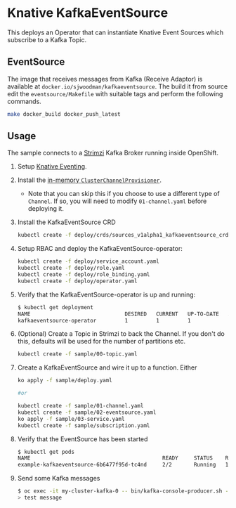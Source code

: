 # Knative KafkaEventSource

This deploys an Operator that can instantiate Knative Event Sources which subscribe to a Kafka Topic.

## EventSource

The image that receives messages from Kafka (Receive Adaptor) is available at `docker.io/sjwoodman/kafkaeventsource`.
The build it from source edit the `eventsource/Makefile` with suitable tags and perform the following commands.

```bash
make docker_build docker_push_latest
```

## Usage

The sample connects to a [Strimzi](http://strimzi.io/quickstarts/okd/) Kafka Broker running inside OpenShift.

1. Setup [Knative Eventing](https://github.com/knative/docs/tree/master/eventing).

1. Install the [in-memory `ClusterChannelProvisioner`](https://github.com/knative/eventing/tree/master/config/provisioners/in-memory-channel).
    - Note that you can skip this if you choose to use a different type of `Channel`. If so, you will need to modify `01-channel.yaml` before deploying it.

1. Install the KafkaEventSource CRD

    ```bash
    kubectl create -f deploy/crds/sources_v1alpha1_kafkaeventsource_crd.yaml
    ```

1. Setup RBAC and deploy the KafkaEventSource-operator:

    ```bash
    kubectl create -f deploy/service_account.yaml
    kubectl create -f deploy/role.yaml
    kubectl create -f deploy/role_binding.yaml
    kubectl create -f deploy/operator.yaml
    ```

1. Verify that the KafkaEventSource-operator is up and running:

    ```bash
    $ kubectl get deployment
    NAME                              DESIRED   CURRENT   UP-TO-DATE   AVAILABLE   AGE
    kafkaeventsource-operator         1         1         1            1           2m
    ```

1. (Optional) Create a Topic in Strimzi to back the Channel.
    If you don't do this, defaults will be used for the number of partitions etc.

    ```bash
    kubectl create -f sample/00-topic.yaml
    ```

1. Create a KafkaEventSource and wire it up to a function. Either

    ```bash
    ko apply -f sample/deploy.yaml

    #or

    kubectl create -f sample/01-channel.yaml
    kubectl create -f sample/02-eventsource.yaml
    ko apply -f sample/03-service.yaml
    kubectl create -f sample/subscription.yaml
    ```

1. Verify that the EventSource has been started

    ```bash
    $ kubectl get pods
    NAME                                          READY     STATUS    RESTARTS   AGE
    example-kafkaeventsource-6b6477f95d-tc4nd     2/2       Running   1          2m
    ```

1. Send some Kafka messages

    ```bash
    $ oc exec -it my-cluster-kafka-0 -- bin/kafka-console-producer.sh --broker-list localhost:9092 --topic input
    > test message
    ```